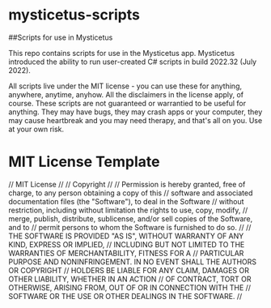 # mysticetus-scripts
##Scripts for use in Mysticetus

This repo contains scripts for use in the Mysticetus app. Mysticetus introduced the ability to run user-created C# scripts in build 2022.32 (July 2022).

All scripts live under the MIT license - you can use these for anything, anywhere, anytime, anyhow. All the disclaimers in the license apply, of course. These scripts are not guaranteed or warrantied to be useful for anything. They may have bugs, they may crash apps or your computer, they may cause heartbreak and you may need therapy, and that's all on you. Use at your own risk.




# MIT License Template
// MIT License
//
// Copyright <YEAR> <COPYRIGHT HOLDER>
//
// Permission is hereby granted, free of charge, to any person obtaining a copy of this
// software and associated documentation files (the "Software"), to deal in the Software
// without restriction, including without limitation the rights to use, copy, modify,
// merge, publish, distribute, sublicense, and/or sell copies of the Software, and to
// permit persons to whom the Software is furnished to do so.
// 
// THE SOFTWARE IS PROVIDED "AS IS", WITHOUT WARRANTY OF ANY KIND, EXPRESS OR IMPLIED,
// INCLUDING BUT NOT LIMITED TO THE WARRANTIES OF MERCHANTABILITY, FITNESS FOR A
// PARTICULAR PURPOSE AND NONINFRINGEMENT. IN NO EVENT SHALL THE AUTHORS OR COPYRIGHT
// HOLDERS BE LIABLE FOR ANY CLAIM, DAMAGES OR OTHER LIABILITY, WHETHER IN AN ACTION
// OF CONTRACT, TORT OR OTHERWISE, ARISING FROM, OUT OF OR IN CONNECTION WITH THE
// SOFTWARE OR THE USE OR OTHER DEALINGS IN THE SOFTWARE.
//

